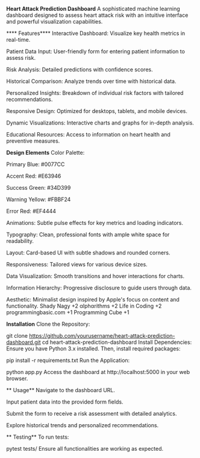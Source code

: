**Heart Attack Prediction Dashboard**
A sophisticated machine learning dashboard designed to assess heart attack risk with an intuitive interface and powerful visualization capabilities.

**** Features****
Interactive Dashboard: Visualize key health metrics in real-time.

Patient Data Input: User-friendly form for entering patient information to assess risk.

Risk Analysis: Detailed predictions with confidence scores.

Historical Comparison: Analyze trends over time with historical data.

Personalized Insights: Breakdown of individual risk factors with tailored recommendations.

Responsive Design: Optimized for desktops, tablets, and mobile devices.

Dynamic Visualizations: Interactive charts and graphs for in-depth analysis.

Educational Resources: Access to information on heart health and preventive measures.

**Design Elements**
Color Palette:

Primary Blue: #0077CC

Accent Red: #E63946

Success Green: #34D399

Warning Yellow: #FBBF24

Error Red: #EF4444

Animations: Subtle pulse effects for key metrics and loading indicators.

Typography: Clean, professional fonts with ample white space for readability.

Layout: Card-based UI with subtle shadows and rounded corners.

Responsiveness: Tailored views for various device sizes.

Data Visualization: Smooth transitions and hover interactions for charts.

Information Hierarchy: Progressive disclosure to guide users through data.

Aesthetic: Minimalist design inspired by Apple's focus on content and functionality.
Shady Nagy
+2
αlphαrithms
+2
Life in Coding
+2
programmingbasic.com
+1
Programming Cube
+1

 **Installation**
Clone the Repository:

git clone https://github.com/yourusername/heart-attack-prediction-dashboard.git
cd heart-attack-prediction-dashboard
Install Dependencies:
Ensure you have Python 3.x installed. Then, install required packages:

pip install -r requirements.txt
Run the Application:

python app.py
Access the dashboard at http://localhost:5000 in your web browser.

** Usage**
Navigate to the dashboard URL.

Input patient data into the provided form fields.

Submit the form to receive a risk assessment with detailed analytics.

Explore historical trends and personalized recommendations.


** Testing**
To run tests:

pytest tests/
Ensure all functionalities are working as expected.
